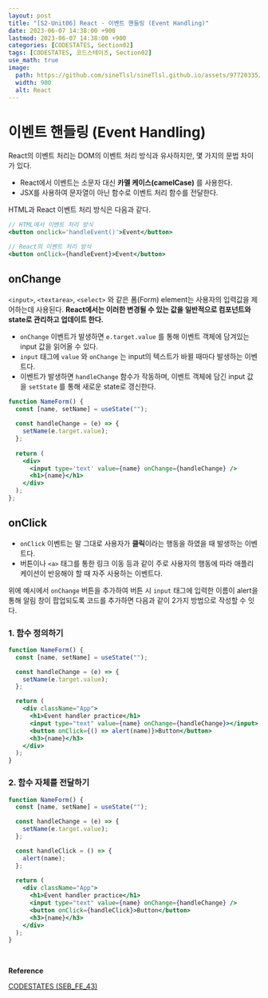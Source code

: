 ```yaml
---
layout: post
title: "[S2-Unit06] React - 이벤트 핸들링 (Event Handling)"
date: 2023-06-07 14:38:00 +900
lastmod: 2023-06-07 14:38:00 +900
categories: [CODESTATES, Section02]
tags: [CODESTATES, 코드스테이츠, Section02]
use_math: true
image: 
  path: https://github.com/sineTlsl/sineTlsl.github.io/assets/97720335/9e0481a2-04fd-4d82-be2b-cc8948e1a3bf
  width: 900
  alt: React
---
```


# 이벤트 핸들링 (Event Handling)

React의 이벤트 처리는 DOM의 이벤트 처리 방식과 유사하지만, 몇 가지의 문법 차이가 있다.

- React에서 이벤트는 소문자 대신 **카멜 케이스(camelCase)** 를 사용한다.
- JSX를 사용하여 문자열이 아닌 함수로 이벤트 처리 함수를 전달한다.

HTML과 React 이벤트 처리 방식은 다음과 같다.

```jsx
// HTML에서 이벤트 처리 방식
<button onclick='handleEvent()'>Event</button>

// React의 이벤트 처리 방식
<button onClick={handleEvent}>Event</button>
```

## onChange

`<input>`, `<textarea>`, `<select>` 와 같은 폼(Form) element는 사용자의 입력값을 제어하는데 사용된다. **React에서는 이러한 변경될 수 있는 값을 일반적으로 컴포넌트와 state로 관리하고 업데이트 한다.**

- `onChange` 이벤트가 발생하면 `e.target.value` 를 통해 이벤트 객체에 담겨있는 input 값을 읽어올 수 있다. 
- `input` 태그에 `value` 와 `onChange` 는 input의 텍스트가 바뀔 때마다 발생하는 이벤트다.
- 이벤트가 발생하면 `handleChange` 함수가 작동하며, 이벤트 객체에 담긴 input 값을 `setState` 를 통해 새로운 state로 갱신한다.

```jsx
function NameForm() {
  const [name, setName] = useState("");
  
  const handleChange = (e) => {
  	setName(e.target.value);
  };
  
  return (
  	<div>
      <input type='text' value={name} onChange={handleChange} />
      <h1>{name}</h1>
    </div>
  ); 
};
```

## onClick

- `onClick` 이벤트는 말 그대로 사용자가 **클릭**이라는 행동을 하였을 때 발생하는 이벤트다.
- 버튼이나 `<a>` 태그를 통한 링크 이동 등과 같이 주로 사용자의 행동에 따라 애플리케이션이 반응해야 할 때 자주 사용하는 이벤트다.

위에 예시에서 `onChange` 버튼을 추가하여 버튼 시 `input` 태그에 입력한 이름이 alert을 통해 알림 창이 팝업되도록 코드를 추가하면 다음과 같이 2가지 방법으로 작성할 수 잇다.

### 1. 함수 정의하기

```jsx
function NameForm() {
  const [name, setName] = useState("");

  const handleChange = (e) => {
    setName(e.target.value);
  };

  return (
    <div className="App">
      <h1>Event handler practice</h1>
      <input type="text" value={name} onChange={handleChange}></input>
      <button onClick={() => alert(name)}>Button</button>
      <h3>{name}</h3>
    </div>
  );
}
```

### 2. 함수 자체를 전달하기

```jsx
function NameForm() {
  const [name, setName] = useState("");

  const handleChange = (e) => {
    setName(e.target.value);
  };

  const handleClick = () => {
    alert(name);
  };
  
  return (
    <div className="App">
      <h1>Event handler practice</h1>
      <input type="text" value={name} onChange={handleChange} />
      <button onClick={handleClick}>Button</button>
      <h3>{name}</h3>
    </div>
  );
}
```

<br>

**Reference**

[CODESTATES (SEB_FE_43)](https://www.codestates.com/)
